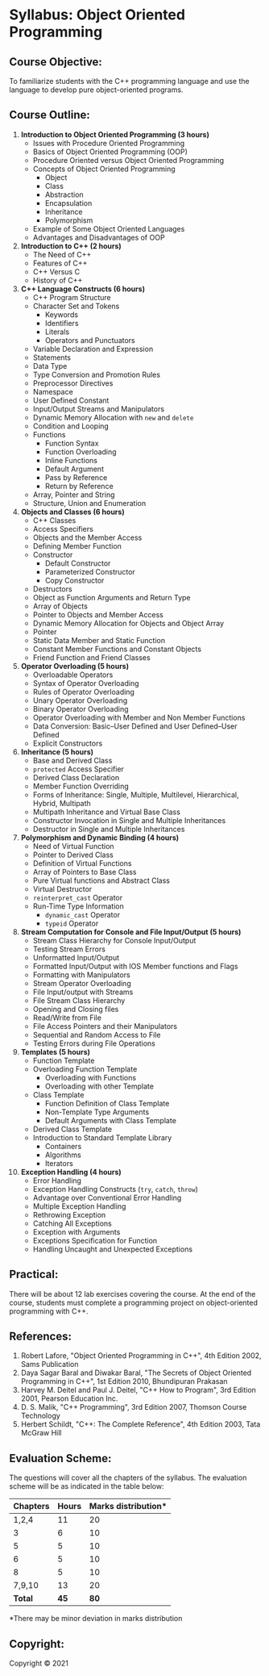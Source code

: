 # Syllabus: Object Oriented Programming

## Course Objective:

To familiarize students with the C++ programming language and use the language to develop pure object-oriented programs.

## Course Outline:

1. **Introduction to Object Oriented Programming (3 hours)**
    - Issues with Procedure Oriented Programming
    - Basics of Object Oriented Programming (OOP)
    - Procedure Oriented versus Object Oriented Programming
    - Concepts of Object Oriented Programming
        - Object
        - Class
        - Abstraction
        - Encapsulation
        - Inheritance
        - Polymorphism
    - Example of Some Object Oriented Languages
    - Advantages and Disadvantages of OOP
2. **Introduction to C++ (2 hours)**
    - The Need of C++
    - Features of C++
    - C++ Versus C
    - History of C++
3. **C++ Language Constructs (6 hours)**
    - C++ Program Structure
    - Character Set and Tokens
        - Keywords
        - Identifiers
        - Literals
        - Operators and Punctuators
    - Variable Declaration and Expression
    - Statements
    - Data Type
    - Type Conversion and Promotion Rules
    - Preprocessor Directives
    - Namespace
    - User Defined Constant
    - Input/Output Streams and Manipulators
    - Dynamic Memory Allocation with `new` and `delete`
    - Condition and Looping
    - Functions
        - Function Syntax
        - Function Overloading
        - Inline Functions
        - Default Argument
        - Pass by Reference
        - Return by Reference
    - Array, Pointer and String
    - Structure, Union and Enumeration
4. **Objects and Classes (6 hours)**
    - C++ Classes
    - Access Specifiers
    - Objects and the Member Access
    - Defining Member Function
    - Constructor
        - Default Constructor
        - Parameterized Constructor
        - Copy Constructor
    - Destructors
    - Object as Function Arguments and Return Type
    - Array of Objects
    - Pointer to Objects and Member Access
    - Dynamic Memory Allocation for Objects and Object Array
    - Pointer
    - Static Data Member and Static Function
    - Constant Member Functions and Constant Objects
    - Friend Function and Friend Classes
5. **Operator Overloading (5 hours)**
    - Overloadable Operators
    - Syntax of Operator Overloading
    - Rules of Operator Overloading
    - Unary Operator Overloading
    - Binary Operator Overloading
    - Operator Overloading with Member and Non Member Functions
    - Data Conversion: Basic–User Defined and User Defined–User Defined
    - Explicit Constructors
6. **Inheritance (5 hours)**
    - Base and Derived Class
    - `protected` Access Specifier
    - Derived Class Declaration
    - Member Function Overriding
    - Forms of Inheritance: Single, Multiple, Multilevel, Hierarchical, Hybrid, Multipath
    - Multipath Inheritance and Virtual Base Class
    - Constructor Invocation in Single and Multiple Inheritances
    - Destructor in Single and Multiple Inheritances
7. **Polymorphism and Dynamic Binding (4 hours)**
    - Need of Virtual Function
    - Pointer to Derived Class
    - Definition of Virtual Functions
    - Array of Pointers to Base Class
    - Pure Virtual functions and Abstract Class
    - Virtual Destructor
    - `reinterpret_cast` Operator
    - Run-Time Type Information
        - `dynamic_cast` Operator
        - `typeid` Operator
8. **Stream Computation for Console and File Input/Output (5 hours)**
    - Stream Class Hierarchy for Console Input/Output
    - Testing Stream Errors
    - Unformatted Input/Output
    - Formatted Input/Output with IOS Member functions and Flags
    - Formatting with Manipulators
    - Stream Operator Overloading
    - File Input/output with Streams
    - File Stream Class Hierarchy
    - Opening and Closing files
    - Read/Write from File
    - File Access Pointers and their Manipulators
    - Sequential and Random Access to File
    - Testing Errors during File Operations
9. **Templates (5 hours)**
    - Function Template
    - Overloading Function Template
        - Overloading with Functions
        - Overloading with other Template
    - Class Template
        - Function Definition of Class Template
        - Non-Template Type Arguments
        - Default Arguments with Class Template
    - Derived Class Template
    - Introduction to Standard Template Library
        - Containers
        - Algorithms
        - Iterators
10. **Exception Handling (4 hours)**
    - Error Handling
    - Exception Handling Constructs (`try`, `catch`, `throw`)
    - Advantage over Conventional Error Handling
    - Multiple Exception Handling
    - Rethrowing Exception
    - Catching All Exceptions
    - Exception with Arguments
    - Exceptions Specification for Function
    - Handling Uncaught and Unexpected Exceptions

## Practical:

There will be about 12 lab exercises covering the course. At the end of the course, students must complete a programming project on object-oriented programming with C++.

## References:

1. Robert Lafore, "Object Oriented Programming in C++", 4th Edition 2002, Sams Publication
2. Daya Sagar Baral and Diwakar Baral, "The Secrets of Object Oriented Programming in C++", 1st Edition 2010, Bhundipuran Prakasan
3. Harvey M. Deitel and Paul J. Deitel, "C++ How to Program", 3rd Edition 2001, Pearson Education Inc.
4. D. S. Malik, "C++ Programming", 3rd Edition 2007, Thomson Course Technology
5. Herbert Schildt, "C++: The Complete Reference", 4th Edition 2003, Tata McGraw Hill

## Evaluation Scheme:

The questions will cover all the chapters of the syllabus. The evaluation scheme will be as indicated in the table below:

| Chapters | Hours | Marks distribution* |
|---|---|---|
| 1,2,4 | 11 | 20 |
| 3 | 6 | 10 |
| 5 | 5 | 10 |
| 6 | 5 | 10 |
| 8 | 5 | 10 |
| 7,9,10 | 13 | 20 |
| **Total** | **45** | **80** |

*There may be minor deviation in marks distribution

## Copyright:

Copyright © 2021 
